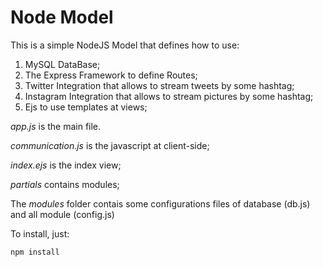 # Node Model

This is a simple NodeJS Model that defines how to use:

1. MySQL DataBase;
2. The Express Framework to define Routes;
3. Twitter Integration that allows to stream tweets by some hashtag;
4. Instagram Integration that allows to stream pictures by some hashtag;
5. Ejs to use templates at views;

*app.js* is the main file.

*communication.js* is the javascript at client-side;

*index.ejs* is the index view;

*partials* contains modules;

The *modules*  folder contais some configurations files of database (db.js) and all module (config.js)

To install, just:

```
npm install
```
